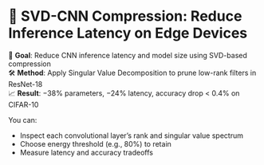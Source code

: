 # 🧠 SVD-CNN Compression: Reduce Inference Latency on Edge Devices

🎯 **Goal**: Reduce CNN inference latency and model size using SVD-based compression  
🛠️ **Method**: Apply Singular Value Decomposition to prune low-rank filters in ResNet-18  
📈 **Result**: −38% parameters, −24% latency, accuracy drop < 0.4% on CIFAR-10

You can:
- Inspect each convolutional layer’s rank and singular value spectrum
- Choose energy threshold (e.g., 80%) to retain
- Measure latency and accuracy tradeoffs
